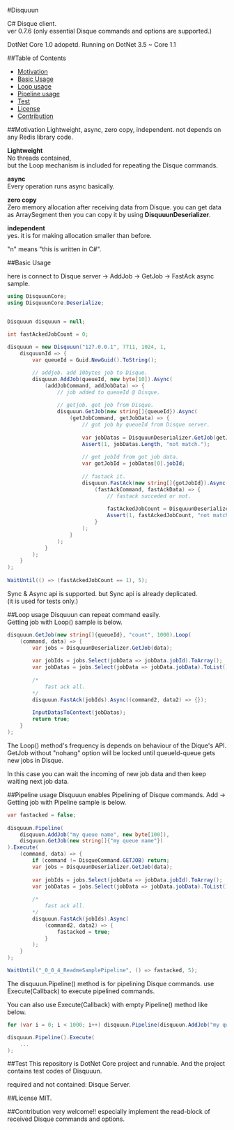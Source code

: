#Disquuun

C# Disque client.  
ver 0.7.6 (only essential Disque commands and options are supported.)

DotNet Core 1.0 adopetd. Running on DotNet 3.5 ~ Core 1.1

##Table of Contents
  * [Motivation](#motivation)
  * [Basic Usage](#basic-usage)
  * [Loop usage](#loop-usage)
  * [Pipeline usage](#pipeline-usage)
  * [Test](#test)
  * [License](#license)
  * [Contribution](#contribution)
  

##Motivation
Lightweight, async, zero copy, independent. not depends on any Redis library code. 

**Lightweight**  
No threads contained,  
but the Loop mechanism is included for repeating the Disque commands.

**async**  
Every operation runs async basically.

**zero copy**  
Zero memory allocation after receiving data from Disque. you can get data as ArraySegment then you can copy it by using **DisquuunDeserializer**.

**independent**  
yes. it is for making allocation smaller than before.


"n" means "this is written in C#".


##Basic Usage

here is connect to Disque server -> AddJob -> GetJob -> FastAck async sample.  

```C#
using DisquuunCore;
using DisquuunCore.Deserialize;


Disquuun disquuun = null;

int fastAckedJobCount = 0;
		
disquuun = new Disquuun("127.0.0.1", 7711, 1024, 1,
	disquuunId => {
		var queueId = Guid.NewGuid().ToString();

		// addjob. add 10bytes job to Disque.
		disquuun.AddJob(queueId, new byte[10]).Async(
			(addJobCommand, addJobData) => {
				// job added to queueId @ Disque.
				
				// getjob. get job from Disque.
				disquuun.GetJob(new string[]{queueId}).Async(
					(getJobCommand, getJobData) => {
						// got job by queueId from Disque server.
						
						var jobDatas = DisquuunDeserializer.GetJob(getJobData);
						Assert(1, jobDatas.Length, "not match.");
						
						// get jobId from got job data.
						var gotJobId = jobDatas[0].jobId;
						
						// fastack it.
						disquuun.FastAck(new string[]{gotJobId}).Async(
							(fastAckCommand, fastAckData) => {
								// fastack succeded or not.
								
								fastAckedJobCount = DisquuunDeserializer.FastAck(fastAckData);
								Assert(1, fastAckedJobCount, "not match.");
							} 
						);
					}
				);
			}
		);
	}
);
	
WaitUntil(() => (fastAckedJobCount == 1), 5);
```
Sync & Async api is supported. but Sync api is already deplicated.  
(it is used for tests only.)

##Loop usage
Disquuun can repeat command easily.  
Getting job with Loop() sample is below.

```C#
disquuun.GetJob(new string[]{queueId}, "count", 1000).Loop(
	(command, data) => {
		var jobs = DisquuunDeserializer.GetJob(data);
		
		var jobIds = jobs.Select(jobData => jobData.jobId).ToArray();
		var jobDatas = jobs.Select(jobData => jobData.jobData).ToList();
		
		/*
			fast ack all.
		*/
		disquuun.FastAck(jobIds).Async((command2, data2) => {});
		
		InputDatasToContext(jobDatas);
		return true;
	}
);
```

The Loop() method's frequency is depends on behaviour of the Dique's API.  
 GetJob without "nohang" option will be locked until queueId-queue gets new jobs in Disque. 

In this case you can wait the incoming of new job data and then keep waiting next job data.


##Pipeline usage
Disquuun enables Pipelining of Disque commands.
Add -> Getting job with Pipeline sample is below.

```C#
var fastacked = false;
		
disquuun.Pipeline(
	disquuun.AddJob("my queue name", new byte[100]),
	disquuun.GetJob(new string[]{"my queue name"})
).Execute(
	(command, data) => {
		if (command != DisqueCommand.GETJOB) return;
		var jobs = DisquuunDeserializer.GetJob(data);
		
		var jobIds = jobs.Select(jobData => jobData.jobId).ToArray();
		var jobDatas = jobs.Select(jobData => jobData.jobData).ToList();
		
		/*
			fast ack all.
		*/
		disquuun.FastAck(jobIds).Async(
			(command2, data2) => {
				fastacked = true;
			}
		);
	}
);

WaitUntil("_0_0_4_ReadmeSamplePipeline", () => fastacked, 5);
```

The disquuun.Pipeline() method is for pipelining Disque commands.
use Execute(Callback) to execute pipelined commands.

You can also use Execute(Callback) with empty Pipeline() method like below.

```C#
for (var i = 0; i < 1000; i++) disquuun.Pipeline(disquuun.AddJob("my queue name", new byte[100]));

disquuun.Pipeline().Execute(
	...
);
```

##Test
This repository is DotNet Core project and runnable.
And the project contains test codes of Disquuun.

required and not contained: Disque Server.

##License
MIT.


##Contribution
very welcome!! especially implement the read-block of received Disque commands and options.